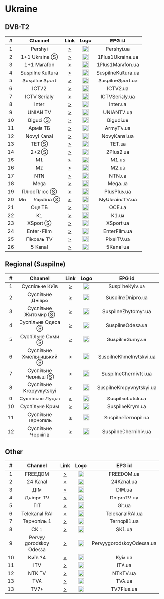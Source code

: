 <h1>Ukraine</h1>

<h2>DVB-T2</h2>

| #  |     Channel      |                                                                                                                                                                                                                                                                                                                 Link                                                                                                                                                                                                                                                                                                                  |                                                                                      Logo                                                                                      |       EPG id       |
|:--:|:----------------:|:-------------------------------------------------------------------------------------------------------------------------------------------------------------------------------------------------------------------------------------------------------------------------------------------------------------------------------------------------------------------------------------------------------------------------------------------------------------------------------------------------------------------------------------------------------------------------------------------------------------------------------------:|:------------------------------------------------------------------------------------------------------------------------------------------------------------------------------:|:------------------:|
| 1  |     Pershyi      |                                                                                                                                                                                                                                                                                         [>](https://ext.cdn.nashnet.tv/228.0.2.45/index.m3u8)                                                                                                                                                                                                                                                                                         |                                                            <img height="20" src="https://i.imgur.com/osTQLED.png"/>                                                            |     Pershyi.ua     |
| 2  |  1+1 Ukraina Ⓢ   |                                                                                                                                                                                                                                                                                         [>](http://212.79.122.11:5014/udp/239.255.6.49:1234)                                                                                                                                                                                                                                                                                          |                                                            <img height="20" src="https://i.imgur.com/FlG7npq.png"/>                                                            |  1Plus1Ukraina.ua  |
| 3  |   1+1 Marafon    |                                                                                                                                                                                                                                                                    [>](https://m3u8.ott.blue/watch/45/index.m3u8?geo=auto&token=94450098895765784220366841698509)                                                                                                                                                                                                                                                                     |                                                            <img height="20" src="https://i.imgur.com/smQKa2G.png"/>                                                            |  1Plus1Marafon.ua  |
| 4  | Suspilne Kultura |                                                                                                                                                                                                                                                                                        [>](https://ext.cdn.nashnet.tv/228.0.0.141/index.m3u8)                                                                                                                                                                                                                                                                                         |          <img height="20" src="https://upload.wikimedia.org/wikipedia/commons/thumb/2/27/Suspilne_Kultura_%282022%29.svg/640px-Suspilne_Kultura_%282022%29.svg.png"/>          | SuspilneKultura.ua |
| 5  |  Suspilne Sport  |                                                                                                                                                                                                                                                                         [>](http://cdnua05.hls.tv/934/hls/8743361621b245838bee193c9ec28322/4856/stream.m3u8)                                                                                                                                                                                                                                                                          |                                                            <img height="20" src="https://i.imgur.com/16IhU0M.png"/>                                                            |  SuspilneSport.ua  |
| 6  |      ICTV2       |                                                                                                                                                                                                                                                                         [>](http://cdnua05.hls.tv/919/hls/8743361621b245838bee193c9ec28322/4835/stream.m3u8)                                                                                                                                                                                                                                                                          |                                                            <img height="20" src="https://i.imgur.com/J4zlRGv.png"/>                                                            |      ICTV2.ua      |
| 7  |   ICTV Serialy   |                                                                                                                                                                                                                                                                         [>](http://cdnua05.hls.tv/624/hls/f62d71219200da4130d13b21d23fb23c/4896/stream.m3u8)                                                                                                                                                                                                                                                                          |                                    <img height="20" src="https://upload.wikimedia.org/wikipedia/commons/7/7a/ICTV_Serialy_%282024%29.png"/>                                    |   ICTVSerialy.ua   |
| 8  |      Inter       |                                                                                                                                                                                                                                                                                         [>](http://212.79.122.11:5014/udp/239.255.6.25:1234)                                                                                                                                                                                                                                                                                          |                                                            <img height="20" src="https://i.imgur.com/R06gbuT.png"/>                                                            |      Inter.ua      |
| 9  |     UNIAN TV     |                                                                                                                                                                                                                                                                    [>](https://m3u8.ott.blue/watch/236/index.m3u8?geo=auto&token=94450098895765784220366841698509)                                                                                                                                                                                                                                                                    |                                                            <img height="20" src="https://i.imgur.com/Alu78zn.png"/>                                                            |     UNIANTV.ua     |
| 10 |     Bigudi Ⓢ     |                                                                                                                                                                                                                                                                                         [>](http://212.79.122.11:5014/udp/239.255.6.13:1234)                                                                                                                                                                                                                                                                                          | <img height="20" src="https://upload.wikimedia.org/wikipedia/commons/thumb/8/84/Bigudi_%28Ukraine%29_%281-st_logo%29.svg/627px-Bigudi_%28Ukraine%29_%281-st_logo%29.svg.png"/> |     Bigudi.ua      |
| 11 |     Армія ТБ     |                                                                                                                                                                                                                                                                  [>](https://m3u8.ott.blue/watch/7572/index.m3u8?geo=auto&token=94450098895765784220366841698509%20)                                                                                                                                                                                                                                                                  |               <img height="20" src="https://upload.wikimedia.org/wikipedia/commons/thumb/f/f8/ArmyTV_logo_%282023%29.svg/640px-ArmyTV_logo_%282023%29.svg.png"/>               |     ArmyTV.ua      |
| 12 |   Novyi Kanal    |                                                                                                                                                                                                                                                                                         [>](http://212.79.122.11:5014/udp/239.255.6.38:1234)                                                                                                                                                                                                                                                                                          |                                                            <img height="20" src="https://i.imgur.com/4JhqpPM.png"/>                                                            |    NovyKanal.ua    |
| 13 |      TET Ⓢ       |                                                                                                                                                                                                                                                                                         [>](http://212.79.122.11:5014/udp/239.255.6.11:1234)                                                                                                                                                                                                                                                                                          |                             <img height="20" src="https://upload.wikimedia.org/wikipedia/commons/thumb/3/31/TET_logo.svg/640px-TET_logo.svg.png"/>                             |       TET.ua       |
| 14 |      2+2 Ⓢ       |                                                                                                                                                                                                                                                                                         [>](http://212.79.122.11:5014/udp/239.255.6.14:1234)                                                                                                                                                                                                                                                                                          |                      <img height="20" src="https://upload.wikimedia.org/wikipedia/commons/thumb/a/a4/2%2B2_logo_2017.svg/640px-2%2B2_logo_2017.svg.png"/>                      |     2Plus2.ua      |
| 15 |        M1        |                                                                                                                                                                                                                                                                                         [>](http://212.79.122.11:5014/udp/239.255.6.28:1234)                                                                                                                                                                                                                                                                                          |     <img height="20" src="https://upload.wikimedia.org/wikipedia/commons/thumb/a/a9/M1_%28Ukraine%29_%282001-2021%29.svg/768px-M1_%28Ukraine%29_%282001-2021%29.svg.png"/>     |       M1.ua        |
| 16 |        M2        |                                                                                                                                                                                                                                                                                               [>](https://live.m2.tv/hls3/stream.m3u8)                                                                                                                                                                                                                                                                                                |                                                            <img height="20" src="https://i.imgur.com/AfcBWCg.png"/>                                                            |       M2.ua        |
| 17 |       NTN        |                                                                                                                                                                                                                                                                                       [>](https://edge3.iptv.macc.com.ua/img/ntn_3/index.m3u8)                                                                                                                                                                                                                                                                                        |                <img height="20" src="https://upload.wikimedia.org/wikipedia/commons/thumb/d/d1/NTNUA_logo_%282013%29.svg/640px-NTNUA_logo_%282013%29.svg.png"/>                |       NTN.ua       |
| 18 |       Mega       |                                                                                                                                                                                                                                                                                         [>](http://212.79.122.11:5014/udp/239.255.6.40:1234)                                                                                                                                                                                                                                                                                          |                                                            <img height="20" src="https://i.imgur.com/F1v69tn.png"/>                                                            |      Mega.ua       |
| 19 |    ПлюсПлюс Ⓢ    |                                                                                                                                                                                                                                                                                         [>](http://212.79.122.11:5014/udp/239.255.6.12:1234)                                                                                                                                                                                                                                                                                          |                           <img height="20" src="https://upload.wikimedia.org/wikipedia/commons/thumb/b/bd/PLUSPLUSUA.svg/640px-PLUSPLUSUA.svg.png"/>                           |    PlusPlus.ua     |
| 20 |  Ми — Україна Ⓢ  |                                                                                                                                                                                                                                                                                          [>](http://212.79.122.11:5014/udp/239.255.6.7:1234)                                                                                                                                                                                                                                                                                          |                                                            <img height="20" src="https://i.imgur.com/nkatL7Q.png"/>                                                            |   MyUkrainaTV.ua   |
| 21 |      Оце ТБ      |                                                                                                                                                                                                                                                                                          [>](http://212.79.122.11:5014/udp/239.255.6.4:1234)                                                                                                                                                                                                                                                                                          |                  <img height="20" src="https://upload.wikimedia.org/wikipedia/commons/thumb/8/8f/OCE_logo_%282017%29.svg/640px-OCE_logo_%282017%29.svg.png"/>                  |       OCE.ua       |
| 22 |        K1        |                                                                                                                                                                                                                                                                                         [>](http://212.79.122.11:5014/udp/239.255.6.41:1234)                                                                                                                                                                                                                                                                                          |                         <img height="20" src="https://upload.wikimedia.org/wikipedia/commons/thumb/a/a4/K1_Logo_2014.svg/655px-K1_Logo_2014.svg.png"/>                         |       K1.ua        |
| 23 |     XSport Ⓢ     |                                                                                                                                                                                                                                                                         [>](http://cdnua05.hls.tv/946/hls/8743361621b245838bee193c9ec28322/3999/stream.m3u8)                                                                                                                                                                                                                                                                          |                                                            <img height="20" src="https://i.imgur.com/CHDcfrT.png"/>                                                            |     XSport.ua      |
| 24 |    Enter-Film    |                                                                                                                                                                                                                                                                                         [>](http://212.79.122.11:5014/udp/239.255.6.31:1234)                                                                                                                                                                                                                                                                                          |                <img height="20" src="https://upload.wikimedia.org/wikipedia/commons/thumb/8/8e/Enter-FilmUA_%282013%29.png/819px-Enter-FilmUA_%282013%29.png"/>                |    EnterFilm.ua    |
| 25 |    Піксель TV    |                                                                                                                                                                                                                                                                                         [>](http://212.79.122.11:5014/udp/239.255.6.30:1234)                                                                                                                                                                                                                                                                                          |                          <img height="20" src="https://upload.wikimedia.org/wikipedia/commons/thumb/9/98/PixelUalogo.svg/640px-PixelUalogo.svg.png"/>                          |     PixelTV.ua     |
| 26 |     5 Kanal      | [>](https://776067.live.tvstitch.com/stream.m3u8?m=aHR0cHM6Ly9jZG4uZHl2eWFwcC5jb20vNS1jaGFubmVsL3ZpZGVvLm0zdTg%2FdG9rZW49ZXlKaGJHY2lPaUpJVXpJMU5pSXNJblI1Y0NJNklrcFhWQ0o5LmV5SnBjQ0k2SWpKaE1EWTZOVGt3TWpveE0yTXdPakE2WlRobFlqbzJNRGM0T2pSa01qcG1OV01pTENKMWMyVnlYMkZuWlc1MElqb2lUVzk2YVd4c1lWd3ZOUzR3SUNoWGFXNWtiM2R6SUU1VUlERXdMakE3SUZkcGJqWTBPeUI0TmpRN0lISjJPakV6Tmk0d0tTQkhaV05yYjF3dk1qQXhNREF4TURFZ1JtbHlaV1p2ZUZ3dk1UTTJMakFpTENKbGVIQWlPakUzTkRFNE1UUTVPVEI5Lkllb2JDR0NtVDVOd1pKSjdzNEhLaVIzb01IZVhpQ2dnZVp5WjZ6YWxodGM%3D&channel=1&u=b048004d-9363-4406-9b23-cb12b731d6e4&gdpr_consent=%7Bgdpr_consent%7D&givn=%7Bgivn%7D) |                       <img height="20" src="https://upload.wikimedia.org/wikipedia/commons/thumb/2/2c/Logo_5_Channel.svg/480px-Logo_5_Channel.svg.png"/>                       |     5Kanal.ua      |


<h2>Regional (Suspilne)</h2>

| #  |         Channel          |                                         Link                                         |                                                                          Logo                                                                          |          EPG id          |
|:--:|:------------------------:|:------------------------------------------------------------------------------------:|:------------------------------------------------------------------------------------------------------------------------------------------------------:|:------------------------:|
| 1  |      Суспільне Київ      |                [>](https://ext.cdn.nashnet.tv/228.0.0.41/index.m3u8)                 | <img height="20" src="https://upload.wikimedia.org/wikipedia/commons/thumb/6/66/Suspilne_Kyiv_%282022%29.svg/640px-Suspilne_Kyiv_%282022%29.svg.png"/> |     SuspilneKyiv.ua      |
| 2  |     Суспільне Дніпро     | [>](http://cdnua05.hls.tv/648/hls/f62d71219200da4130d13b21d23fb23c/4786/stream.m3u8) |                                                <img height="20" src="https://i.imgur.com/nMHd9FK.png"/>                                                |    SuspilneDnipro.ua     |
| 3  |   Суспільне Житомир Ⓢ    | [>](http://cdnua05.hls.tv/647/hls/f62d71219200da4130d13b21d23fb23c/4787/stream.m3u8) |                                                <img height="20" src="https://i.imgur.com/lCv1Xaq.png"/>                                                |   SuspilneZhytomyr.ua    |
| 4  |    Суспільне Одеса Ⓢ     | [>](http://cdnua05.hls.tv/653/hls/f62d71219200da4130d13b21d23fb23c/4833/stream.m3u8) |                                                <img height="20" src="https://i.imgur.com/giTdUK9.png"/>                                                |     SuspilneOdesa.ua     |
| 5  |     Суспільне Суми Ⓢ     | [>](http://cdnua05.hls.tv/630/hls/f62d71219200da4130d13b21d23fb23c/4798/stream.m3u8) |                                                <img height="20" src="https://i.imgur.com/U5GQiUz.png"/>                                                |     SuspilneSumy.ua      |
| 6  | Суспільне Хмельницький Ⓢ | [>](http://cdnua05.hls.tv/632/hls/f62d71219200da4130d13b21d23fb23c/4800/stream.m3u8) |                                                <img height="20" src="https://i.imgur.com/uoTcTbU.png"/>                                                | SuspilneKhmelnytskyi.ua  |
| 7  |   Суспільне Чернівці Ⓢ   | [>](http://cdnua05.hls.tv/643/hls/f62d71219200da4130d13b21d23fb23c/4790/stream.m3u8) |                                                <img height="20" src="https://i.imgur.com/mzYRGp2.png"/>                                                |  SuspilneChernivtsi.ua   |
| 8  | Суспільне Kropyvnytskyi  | [>](http://cdnua05.hls.tv/650/hls/f62d71219200da4130d13b21d23fb23c/4788/stream.m3u8) |                                                <img height="20" src="https://i.imgur.com/zzYJr87.png"/>                                                | SuspilneKropyvnytskyi.ua |
| 9  |     Суспільне Луцьк      |                 [>](http://193.107.168.98:7006/play/508/index.m3u8)                  |                                                <img height="20" src="https://i.imgur.com/QIin5nZ.png"/>                                                |     SuspilneLutsk.ua     |
| 10 |      Суспільне Крим      |                [>](https://ext.cdn.nashnet.tv/228.0.0.71/index.m3u8)                 |                                                <img height="20" src="https://i.imgur.com/m7znCes.png"/>                                                |     SuspilneKrym.ua      |
| 11 |   Суспільне Тернопіль    | [>](http://cdnua05.hls.tv/647/hls/f62d71219200da4130d13b21d23fb23c/4789/stream.m3u8) |                                                <img height="20" src="https://i.imgur.com/rxXyCY7.png"/>                                                |   SuspilneTernopil.ua    |
| 12 |    Суспільне Чернігів    | [>](http://cdnua05.hls.tv/645/hls/f62d71219200da4130d13b21d23fb23c/4791/stream.m3u8) |                                                <img height="20" src="https://i.imgur.com/WBChVXj.png"/>                                                |   SuspilneChernihiv.ua   |


<h2>Other</h2>

| #  |         Channel         |                                       Link                                       |                                                               Logo                                                               |          EPG id           |
|:--:|:-----------------------:|:--------------------------------------------------------------------------------:|:--------------------------------------------------------------------------------------------------------------------------------:|:-------------------------:|
| 1  |         FREEДOM         |          [>](http://95.67.106.242/mobile-app/main/freedom/master.m3u8)           | <img height="20" src="https://upload.wikimedia.org/wikipedia/commons/thumb/f/f2/FreeDOMUAlogo.svg/512px-FreeDOMUAlogo.svg.png"/> |        FREEDOM.ua         |
| 2  |        24 Kanal         | [>](http://streamvideol1.luxnet.ua/news24/smil:news24.stream.smil/playlist.m3u8) |              <img height="20" src="https://pbs.twimg.com/profile_images/1498285886714298374/EMSJzC-0_400x400.jpg"/>              |        24Kanal.ua         |
| 3  |           ДІМ           |               [>](http://212.79.122.11:5014/udp/239.255.6.18:1234)               |                                     <img height="20" src="https://i.imgur.com/3cjaXIF.png"/>                                     |          DIM.ua           |
| 4  |        Дніпро TV        |           [>](http://vcdn1.produck.company:1935/out/dtv/playlist.m3u8)           |                                     <img height="20" src="https://i.imgur.com/mbPTVh1.png"/>                                     |        DniproTV.ua        |
| 5  |           ГІТ           |                     [>](https://stream.uagit.tv/gittv.m3u8)                      |                                     <img height="20" src="https://i.imgur.com/b5K5Uwh.png"/>                                     |          Git.ua           |
| 6  |      Telekanal RAI      |                    [>](https://stream.rai.ua/rai/stream.m3u8)                    |                                     <img height="20" src="https://i.imgur.com/Ouv51WB.png"/>                                     |      TelekanalRAI.ua      |
| 7  |       Тернопіль 1       |               [>](https://ott.columbus.te.ua/ternopil1/index.m3u8)               |                                     <img height="20" src="https://i.imgur.com/f5EtIzV.png"/>                                     |       	Ternopil1.ua       |
| 8  |          CK 1           |        [>](http://cdn10.live-tv.od.ua:8081/sk1zt/sk1zt-abr/playlist.m3u8)        |                                     <img height="20" src="https://i.imgur.com/XiXwr5h.png"/>                                     |          	SK1.ua          |
| 9  | Pervyy gorodskoy Odessa |            [>](https://live.1tv.od.ua/stream1/channel1/playlist.m3u8)            |                                     <img height="20" src="https://i.imgur.com/8qdc6aO.png"/>                                     | 	PervyygorodskoyOdessa.ua |
| 10 |         Київ 24         |              [>](https://ext.cdn.nashnet.tv/228.0.0.15/index.m3u8)               |                                     <img height="20" src="https://i.imgur.com/TVuCY4N.png"/>                                     |         	Kyiv.ua          |
| 11 |           ITV           |           [>](http://cdn10.live-tv.od.ua:8081/itvrv/abr/playlist.m3u8)           |                                     <img height="20" src="https://i.imgur.com/NZdT9yJ.png"/>                                     |          	ITV.ua          |
| 12 |         NTK TV          |                    [>](http://stream.ntktv.ua/s/ntk/ntk.m3u8)                    |                     <img height="20" src="https://www.ntktv.ua/bitrix/templates/ntk_copy/images/logo.png"/>                      |         	NTKTV.ua         |
| 13 |           TVA           |          [>](https://hls.cdn.ua/tva.ua_live/livestream/chunklist_.m3u8)          |                                     <img height="20" src="https://i.imgur.com/PtTQ5lv.png"/>                                     |          	TVA.ua          |
| 13 |          TV7+           |                    [>](https://tv7plus.com/hls/tv7_site.m3u8)                    |                                     <img height="20" src="https://i.imgur.com/PcTDZ8e.png"/>                                     |        	TV7Plus.ua        |


